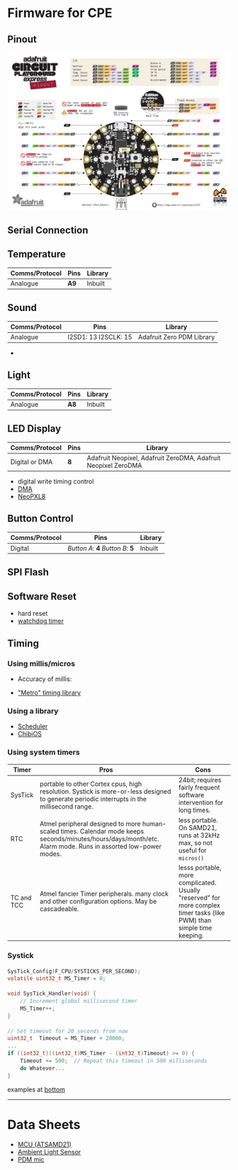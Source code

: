 # Firmware for CPE

## Pinout  
!["CPE Pinout"](CPE_pinout.PNG)

## Serial Connection


## Temperature
| Comms/Protocol | Pins | Library | 
| --- | --- | --- |
| Analogue | __A9__ | Inbuilt |
## Sound
| Comms/Protocol | Pins | Library | 
| --- | --- | --- |
| Analogue | I2SD1: 13 I2SCLK: 15 | Adafruit Zero PDM Library |
- 
## Light
| Comms/Protocol | Pins | Library | 
| --- | --- | --- |
| Analogue | __A8__ | Inbuilt |

## LED Display
| Comms/Protocol | Pins | Library | 
| --- | --- | --- |
| Digital or DMA | __8__ | Adafruit Neopixel, Adafruit ZeroDMA, Adafruit Neopixel ZeroDMA |

- digital write timing control
- [DMA](https://learn.adafruit.com/dma-driven-neopixels/overview)
- [NeoPXL8](https://learn.adafruit.com/dma-driven-neopixels/neopxl8)
## Button Control
| Comms/Protocol | Pins | Library | 
| --- | --- | --- |
| Digital | _Button A_: __4__ _Button B_: __5__ | Inbuilt |

## SPI Flash

## Software Reset
- hard reset
- [watchdog timer](https://github.com/adafruit/Adafruit_SleepyDog/blob/master/utility/WatchdogSAMD.cpp)

## Timing 
### Using millis/micros
- Accuracy of millis: 

- ["Metro" timing library](https://github.com/thomasfredericks/Metro-Arduino-Wiring/blob/master/Metro/Metro.cpp)


### Using a library
- [Scheduler](https://www.arduino.cc/en/Reference/Scheduler)
- [ChibiOS]()
### Using system timers

| Timer | Pros | Cons | 
| --- | --- | --- |
| SysTick | portable to other Cortex cpus, high resolution.  Systick is more-or-less designed to generate periodic interrupts in the millisecond range. | 24bit; requires fairly frequent software intervention for long times. |
| RTC | Atmel peripheral designed to more human-scaled times. Calendar mode keeps seconds/minutes/hours/days/month/etc.  Alarm mode.  Runs in assorted low-power modes.  | less portable.   On SAMD21, runs at 32kHz max, so not useful for `micros()`|
| TC and TCC | Atmel fancier Timer peripherals.  many clock and other configuration options.  May be cascadeable.| lesss portable, more complicated.  Usually "reserved" for more complex timer tasks (like PWM) than simple time keeping. |

### Systick
```C
SysTick_Config(F_CPU/SYSTICKS_PER_SECOND);
volatile uint32_t MS_Timer = 0;

void SysTick_Handler(void) {
    // Increment global millisecond timer
    MS_Timer++;                
}

// Set timeout for 20 seconds from now
uint32_t  Timeout = MS_Timer + 20000;  
...
if ((int32_t)((int32_t)MS_Timer - (int32_t)Timeout) >= 0) {
    Timeout += 500;  // Repeat this timeout in 500 milliseconds
    do Whatever...
}

```
examples at [bottom](http://www.avrfreaks.net/forum/atsamd21-millis-or-micros)
___
# Data Sheets
- [MCU (ATSAMD21)](https://cdn-shop.adafruit.com/product-files/2772/atmel-42181-sam-d21_datasheet.pdf)
- [Ambient Light Sensor](https://cdn-shop.adafruit.com/product-files/2748/2748+datasheet.pdf)
- [PDM mic]()